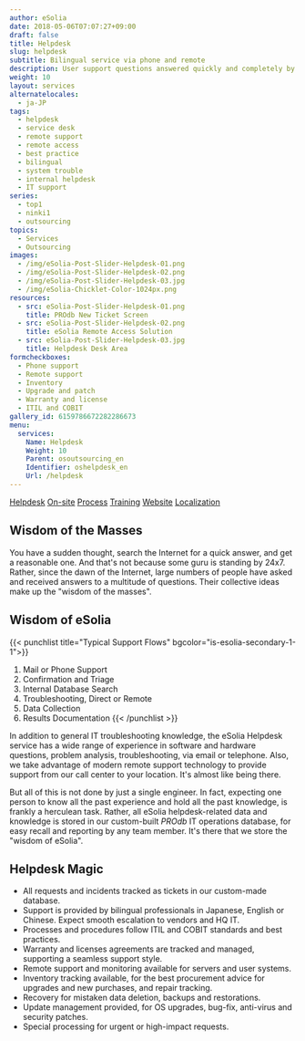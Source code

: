 ```yaml
---
author: eSolia
date: 2018-05-06T07:07:27+09:00
draft: false
title: Helpdesk
slug: helpdesk
subtitle: Bilingual service via phone and remote
description: User support questions answered quickly and completely by our bilingual professionals, with knowledge stored in our internal helpdesk operations database. - from eSolia Inc.
weight: 10
layout: services
alternatelocales:
  - ja-JP
tags:
  - helpdesk
  - service desk
  - remote support
  - remote access
  - best practice
  - bilingual
  - system trouble
  - internal helpdesk
  - IT support
series:
  - top1
  - ninki1
  - outsourcing
topics:
  - Services
  - Outsourcing
images:
  - /img/eSolia-Post-Slider-Helpdesk-01.png
  - /img/eSolia-Post-Slider-Helpdesk-02.png
  - /img/eSolia-Post-Slider-Helpdesk-03.jpg
  - /img/eSolia-Chicklet-Color-1024px.png
resources:
  - src: eSolia-Post-Slider-Helpdesk-01.png
    title: PROdb New Ticket Screen
  - src: eSolia-Post-Slider-Helpdesk-02.png
    title: eSolia Remote Access Solution
  - src: eSolia-Post-Slider-Helpdesk-03.jpg
    title: Helpdesk Desk Area
formcheckboxes:
  - Phone support
  - Remote support
  - Inventory
  - Upgrade and patch
  - Warranty and license
  - ITIL and COBIT
gallery_id: 6159786672282286673
menu:
  services:
    Name: Helpdesk
    Weight: 10
    Parent: osoutsourcing_en
    Identifier: oshelpdesk_en
    Url: /helpdesk
---
```


<div class="buttons has-addons is-hidden-tablet">
  <a class="button" href="/outsourcing"><span class="icon"><i class="fas fa-anchor"></i></span></a>
  <a class="button is-active" href="/helpdesk">Helpdesk</a>
  <a class="button" href="/on-site">On-site</a>
  <a class="button" href="/process">Process</a>
  <a class="button" href="/training">Training</a>
  <a class="button" href="/website-design">Website</a>
  <a class="button" href="/localization">Localization</a>
</div>

## Wisdom of the Masses

You have a sudden thought, search the Internet for a quick answer, and get a reasonable one. And that's not because some guru is standing by 24x7. Rather, since the dawn of the Internet, large numbers of people have asked and received answers to a multitude of questions. Their collective ideas make up the "wisdom of the masses".

## Wisdom of eSolia

{{< punchlist title="Typical Support Flows" bgcolor="is-esolia-secondary-1-1">}}
1. Mail or Phone Support
1. Confirmation and Triage
1. Internal Database Search
1. Troubleshooting, Direct or Remote 
1. Data Collection
1. Results Documentation
{{< /punchlist >}}

In addition to general IT troubleshooting knowledge, the eSolia Helpdesk service has a wide range of experience in software and hardware questions, problem analysis, troubleshooting, via email or telephone. Also, we take advantage of modern remote support technology to provide support from our call center to your location. It's almost like being there.

But all of this is not done by just a single engineer. In fact, expecting one person to know all the past experience and hold all the past knowledge, is frankly a herculean task. Rather, all eSolia helpdesk-related data and knowledge is stored in our custom-built _PROdb_ IT operations database, for easy recall and reporting by any team member. It's there that we store the "wisdom of eSolia".

## Helpdesk Magic

* All requests and incidents tracked as tickets in our custom-made database.  
* Support is provided by bilingual professionals in Japanese, English or Chinese. Expect smooth escalation to vendors and HQ IT.
* Processes and procedures follow ITIL and COBIT standards and best practices.
* Warranty and licenses agreements are tracked and managed, supporting a seamless support style.
* Remote support and monitoring available for servers and user systems.
* Inventory tracking available, for the best procurement advice for upgrades and new purchases, and repair tracking.
* Recovery for mistaken data deletion, backups and restorations.
* Update management provided, for OS upgrades, bug-fix, anti-virus and security patches.
* Special processing for urgent or high-impact requests.



